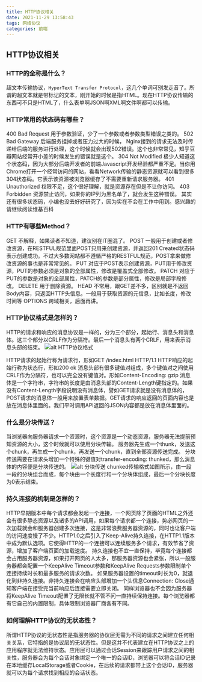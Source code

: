 ```yaml
---
title: HTTP协议相关
date: 2021-11-29 13:58:43
tags: 网络协议
categories: 前端
---
```


## HTTP协议相关

### HTTP的全称是什么？
超文本传输协议，`HyperText Transfer Protocol`，这几个单词可别发走音了。所谓的超文本就是带标记的文本，刚开始的时候是指HTML。现在HTTP协议传输的东西可不只是HTML了，什么表单啊JSON啊XML啊文件啊都可以传输。

### HTTP常用的状态码有哪些？
400 Bad Request 用于参数验证，少了一个参数或者参数类型错误之类的。
502 Bad Gateway 后端服务挂掉或者压力过大的时候， Nginx接到的请求无法及时传递给后端的服务进行处理，这个时候就会出现502错误。这个也非常常见，知乎豆瓣网站经常开小差的时候发生的错误就是这个。
304 Not Modified 极少人知道这个状态码，因为大部分后端开发者的前端Javascript开发经验都严重不足。当你用Chrome打开一个经常访问的网站，看看Network传输的静态资源就可以看到很多304状态码。它表示该资源被浏览器缓存了不需要重新请求服务器。
401 Unauthorized 权限不足，这个很好理解，就是资源存在但是不让你访问。
403 Forbidden 资源禁止访问，如果你的IP列为黑名单了，就会发生这种错误。
其实还有很多状态码，小编也没去好好研究了，因为实在不会在工作中用到。感兴趣的请继续阅读维基百科

### HTTP有哪些Method？

GET 不解释，如果读者不知道，建议别在IT圈混了。
POST 一般用于创建或者修改资源，在RESTFUL规范里面POST只用来创建资源，并返回201 Created状态码表示创建成功。不过大多数网站都不遵循严格的RESTFUL规范，POST拿来做修改资源的事也是非常常见的。
PUT 对应于POST表示创建资源，PUT用于修改资源，PUT的参数必须是对象的全部属性，修改是覆盖式全部修改。
PATCH 对应于PUT的参数是对象的全部属性，PATCH的参数是部分属性，修改是局部字段修改。
DELETE 用于删除资源。
HEAD 不常用，跟GET差不多，区别就是不返回Body内容，只返回HTTP头信息。一般用于获取资源的元信息，比如长度，修改时间等
OPTIONS 跨域相关，后面再讲。

### HTTP协议格式是怎样的？

HTTP的请求和响应的消息协议是一样的，分为三个部分，起始行、消息头和消息体。这三个部分以CRLF作为分隔符。最后一个消息头有两个CRLF，用来表示消息头部的结束。
![alt HTTP协议格式](https://s3.bmp.ovh/imgs/2021/11/9edd247283374236.png)

HTTP请求的起始行称为请求行，形如GET /index.html HTTP/1.1
HTTP响应的起始行称为状态行，形如200 ok
消息头部有很多键值对组成，多个键值对之间使用CRLF作为分隔符，也可以完全没有键值对。形如Content-Encoding: gzip
消息体是一个字符串，字符串的长度是由消息头部的Content-Length键指定的。如果没有Content-Length字段说明没有消息体，譬如GET请求就是没有消息体的，POST请求的消息体一般用来放置表单数据。GET请求的响应返回的页面内容也是放在消息体里面的。我们平时调用API返回的JSON内容都是放在消息体里面的。

### 什么是分块传送？

当浏览器向服务器请求一个资源时，这个资源是一个动态资源，服务器无法提前预知资源的大小，这个时候就可以使用分块传输。
服务器先生成一个thunk，发送这个chunk，再生成一个chunk，再发送一个chunk，直到全部资源传送完成。
分块传送需要在请求头增加一个特殊的键值对transfer-encoding: thunked，那么消息体的内容便是分块传送的。
![alt 分块传送](https://s3.bmp.ovh/imgs/2021/11/f08205bdbf44c61d.png)
chunked传输格式如图所示，由一段一段的分块组合而成，每个块由一个长度行和一个分块体组成，最后一个分块长度为0表示结束。

### 持久连接的机制是怎样的？

HTTP早期版本中每个请求都会发起一个连接，一个网页除了页面的HTML之外还会有很多静态资源以及诸多的API调用，如果每个请求都一个连接，势必网页的一次加载就会和服务器创建多次连接，这是非常浪费服务器资源的，同时也让客户端的访问速度慢了不少。HTTP1.0之后引入了Keep-Alive持久连接，在HTTP1.1版本中成为默认选项。它使得HTTP的一个连接可以连续服务多个请求，有效节省了资源，增加了客户端页面的加载速度。
持久连接也不宜一直保持，毕竟每个连接都会占用服务器资源，如果打开网页的人太多，那服务器资源也会紧张，所以一般服务器都会配置一个KeepAlive Timeout参数和KeepAlive Requests参数限制单个连接持续时长和最多服务的请求次数。
如果服务器设置的timeout时长为0，就退化到非持久连接。非持久连接会在响应头部增加一个头信息Connection: Close通知客户端在接受完当前响应后连接需要立即关闭。
同样浏览器也不会因为服务器将KeepAlive Timeout配置了无限长就不管不问一直持续保持连接。每个浏览器都有它自己的内置限制，具体限制浏览器厂商各有不同。

### 如何理解HTTP协议的无状态性？

所谓HTTP协议的无状态性是指服务器的协议层无需为不同的请求之间建立任何相关关系，它特指的是协议层的无状态性。但是这并不代表建立在HTTP协议之上的应用程序就无法维持状态。应用层可以通过会话Session来跟踪用户请求之间的相关性，服务器会为每个会话对象绑定一个唯一的会话ID，浏览器可以将会话ID记录在本地缓存LocalStorage或者Cookie，在后续的请求都带上这个会话ID，服务器就可以为每个请求找到相应的会话状态。